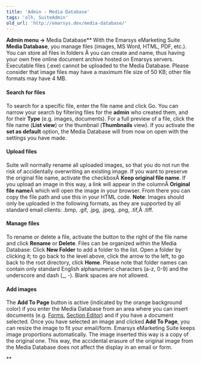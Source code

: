 ```yaml
---
title: 'Admin - Media Database'
tags: 'olh, SuiteAdmin'
old_url: 'http://emarsys.dev/media-database/'
---
```


**Admin menu ->** Media Database** With the Emarsys eMarketing Suite **Media Database**, you manage files (images, MS Word, HTML, PDF, etc.). You can store all files in folders Â you can create and name, thus having your own free online document archive hosted on Emarsys servers. Executable files (.exe) cannot be uploaded to the Media Database. Please consider that image files may have a maximum file size of 50 KB; other file formats may have 4 MB.

#### Search for files

 To search for a specific file, enter the file name and click Go. You can narrow your search by filtering files for the **admin** who created them, and for their **Type** (e.g. images, documents). For a full preview of a file, click the file name (**List view**) or the thumbnail (**Thumbnails** view). If you activate the **set as default** option, the Media Database will from now on open with the settings you have made.

#### Upload files

 Suite will normally rename all uploaded images, so that you do not run the risk of accidentally overwriting an existing image. If you want to preserve the original file name, activate the checkboxÂ **Keep original file name**. If you upload an image in this way, a link will appear in the columnÂ **Original file name**Â which will open the image in your browser. From there you can copy the file path and use this in your HTML code. **Note**: Images should only be uploaded in the following formats, as they are supported by all standard email clients: .bmp, .gif, .jpg, .jpeg, .png, .tif,Â .tiff.

#### Manage files

 To rename or delete a file, activate the button to the right of the file name and click **Rename** or **Delete**. Files can be organized within the Media Database: Click **New Folder** to add a folder to the list. Open a folder by clicking it; to go back to the level above, click the arrow to the left, to go back to the root directory, click **Home**. Please note that folder names can contain only standard English alphanumeric characters (a-z, 0-9) and the underscore and dash (_, -). Blank spaces are not allowed.

#### Add images

 The **Add To Page** button is active (indicated by the orange background color) if you enter the Media Database from an area where you can insert documents (e.g. [Forms](/olh/forms-overview.md "Forms â&#128;&#147; Overview"), [Section Editor](/Suite/section-editor.md "CMS Templates: The section editor")) and if you have a document selected. Once you have selected an image and clicked **Add To Page**, you can resize the image to fit your email/form. Emarsys eMarketing Suite keeps image proportions automatically. The image inserted this way is a copy of the original one. This way, the accidental erasure of the original image from the Media Database does not affect the display in an email or form.

**